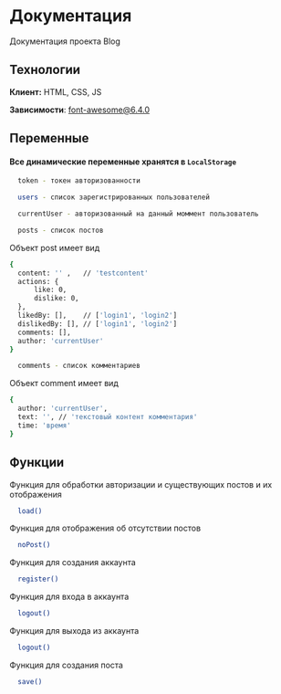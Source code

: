 
# Документация

Документация проекта Blog


## Технологии

**Клиент:** HTML, CSS, JS

**Зависимости**: font-awesome@6.4.0




## Переменные

#### Все динамические переменные хранятся в ``LocalStorage``


```bash
  token - токен авторизованности
```
```bash
  users - список зарегистрированных пользователей
```
```bash
  currentUser - авторизованный на данный моммент пользователь
```
```bash
  posts - список постов
```
  Объект post имеет вид
```bash   
{
  content: '' ,   // 'testcontent'
  actions: {
      like: 0,
      dislike: 0,
  },
  likedBy: [],    // ['login1', 'login2']
  dislikedBy: [], // ['login1', 'login2']
  comments: [],
  author: 'currentUser'
}
```

```bash
  comments - список комментариев
```
  Объект comment имеет вид
```bash   
{
  author: 'currentUser',
  text: '', // 'текстовый контент комментария'
  time: 'время'
}
```
## Функции

Функция для обработки авторизации и существующих постов и их отображения
```bash
  load() 
```

Функция для отображения об отсутствии постов
```bash
  noPost()
```

Функция для создания аккаунта
```bash
  register()
```

Функция для входа в аккаунта
```bash
  logout()
```

Функция для выхода из аккаунта
```bash
  logout()
```

Функция для создания поста
```bash
  save()
```

